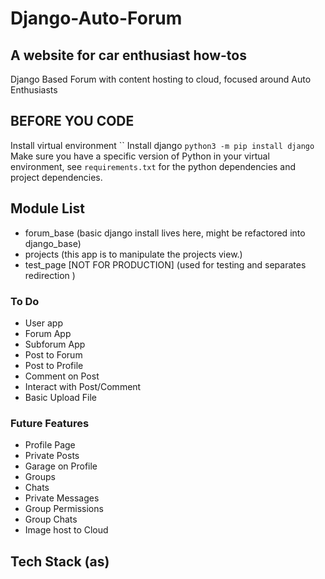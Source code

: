 # Django-Auto-Forum
## A website for car enthusiast how-tos
Django Based Forum with content hosting to cloud, focused around Auto Enthusiasts

## BEFORE YOU CODE
Install virtual environment ``
Install django `python3 -m pip install django`
Make sure you have a specific version of Python in your virtual environment, 
see `requirements.txt` for the python dependencies and project dependencies.

## Module List
- forum_base (basic django install lives here, might be refactored into django_base)
- projects (this app is to manipulate the projects view.)
- test_page [NOT FOR PRODUCTION] (used for testing and separates redirection  )
### To Do 
- User app
- Forum App
- Subforum App
- Post to Forum
- Post to Profile
- Comment on Post
- Interact with Post/Comment
- Basic Upload File 
### Future Features
- Profile Page
- Private Posts
- Garage on Profile
- Groups
- Chats
- Private Messages
- Group Permissions
- Group Chats
- Image host to Cloud

## Tech Stack (as)





